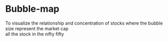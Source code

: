 # Bubble-map
To visualize the relationship and concentration of stocks
where the bubble size represent the market cap
<br>
all the stock in the nifty fifty
